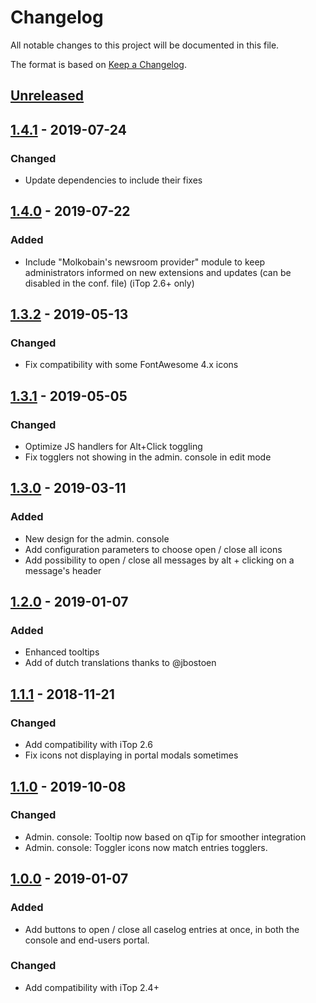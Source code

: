 # Changelog
All notable changes to this project will be documented in this file.

The format is based on [Keep a Changelog](https://keepachangelog.com/en/1.0.0/).

## [Unreleased]

## [1.4.1] - 2019-07-24
### Changed
- Update dependencies to include their fixes

## [1.4.0] - 2019-07-22
### Added
- Include "Molkobain's newsroom provider" module to keep administrators informed on new extensions and updates (can be disabled in the conf. file) (iTop 2.6+ only)

## [1.3.2] - 2019-05-13
### Changed
- Fix compatibility with some FontAwesome 4.x icons

## [1.3.1] - 2019-05-05
### Changed
- Optimize JS handlers for Alt+Click toggling
- Fix togglers not showing in the admin. console in edit mode

## [1.3.0] - 2019-03-11
### Added
- New design for the admin. console
- Add configuration parameters to choose open / close all icons
- Add possibility to open / close all messages by alt + clicking on a message's header

## [1.2.0] - 2019-01-07
### Added
- Enhanced tooltips
- Add of dutch translations thanks to @jbostoen

## [1.1.1] - 2018-11-21
### Changed
- Add compatibility with iTop 2.6
- Fix icons not displaying in portal modals sometimes

## [1.1.0] - 2019-10-08
### Changed
- Admin. console: Tooltip now based on qTip for smoother integration
- Admin. console: Toggler icons now match entries togglers.

## [1.0.0] - 2019-01-07
### Added
- Add buttons to open / close all caselog entries at once, in both the console and end-users portal.

### Changed
- Add compatibility with iTop 2.4+

[Unreleased]: https://github.com/Molkobain/itop-caselogs-toggler/compare/v1.4.1...HEAD
[1.4.1]: https://github.com/Molkobain/itop-caselogs-toggler/releases/tag/v1.4.1
[1.4.0]: https://github.com/Molkobain/itop-caselogs-toggler/releases/tag/v1.4.0
[1.3.2]: https://github.com/Molkobain/itop-caselogs-toggler/releases/tag/v1.3.2
[1.3.1]: https://github.com/Molkobain/itop-caselogs-toggler/releases/tag/v1.3.1
[1.3.0]: https://github.com/Molkobain/itop-caselogs-toggler/releases/tag/v1.3.0
[1.2.0]: https://github.com/Molkobain/itop-caselogs-toggler/releases/tag/v1.2.0
[1.1.1]: https://github.com/Molkobain/itop-caselogs-toggler/releases/tag/v1.1.1
[1.1.0]: https://github.com/Molkobain/itop-caselogs-toggler/releases/tag/v1.1.0
[1.0.0]: https://github.com/Molkobain/itop-caselogs-toggler/releases/tag/v1.0.0